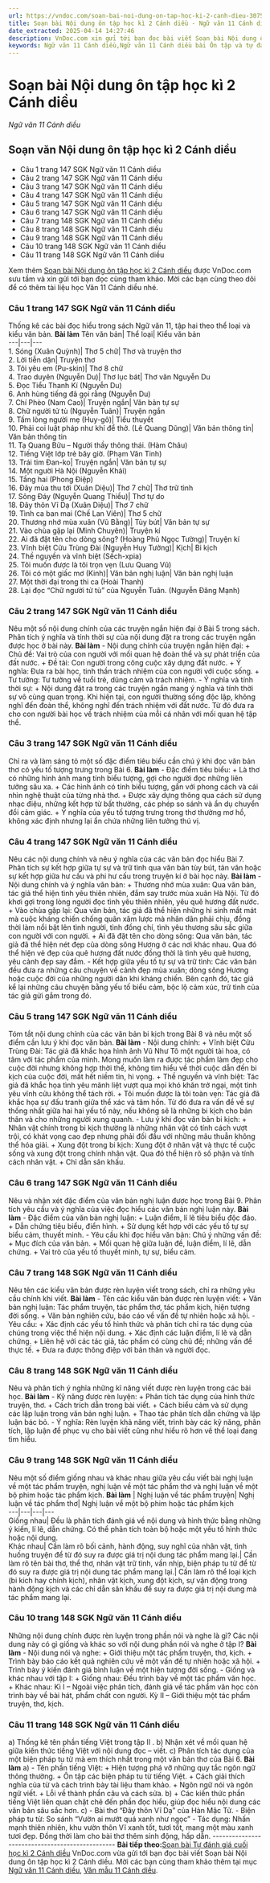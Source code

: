 ```yaml
---
url: https://vndoc.com/soan-bai-noi-dung-on-tap-hoc-ki-2-canh-dieu-307550
title: Soạn bài Nội dung ôn tập học kì 2 Cánh diều - Ngữ văn 11 Cánh diều - VnDoc.com
date_extracted: 2025-04-14 14:27:46
description: VnDoc.com xin gửi tới bạn đọc bài viết Soạn bài Nội dung ôn tập học kì 2 Cánh diều. Mời các bạn cùng theo dõi để có thêm tài liệu soạn văn 11 Cánh diều nhé.
keywords: Ngữ văn 11 Cánh diều,Ngữ văn 11 Cánh diều bài Ôn tập và tự đánh giá cuối học kì 1,Soạn văn 11 Cánh diều,văn 11 Cánh diều,soạn văn 11,soạn bài 11 cánh diều,ngữ văn 11 cd,Soạn bài Nội dung ôn tập học kì 2 Cánh diều,Soạn bài Nội dung ôn tập học kì 2,Soạn văn Nội dung ôn tập học kì 2,Nội dung ôn tập học kì 2
---
```


# Soạn bài Nội dung ôn tập học kì 2 Cánh diều
 _Ngữ văn 11 Cánh diều_
## Soạn văn Nội dung ôn tập học kì 2 Cánh diều
  * Câu 1 trang 147 SGK Ngữ văn 11 Cánh diều
  * Câu 2 trang 147 SGK Ngữ văn 11 Cánh diều
  * Câu 3 trang 147 SGK Ngữ văn 11 Cánh diều
  * Câu 4 trang 147 SGK Ngữ văn 11 Cánh diều
  * Câu 5 trang 147 SGK Ngữ văn 11 Cánh diều
  * Câu 6 trang 147 SGK Ngữ văn 11 Cánh diều
  * Câu 7 trang 148 SGK Ngữ văn 11 Cánh diều
  * Câu 8 trang 148 SGK Ngữ văn 11 Cánh diều
  * Câu 9 trang 148 SGK Ngữ văn 11 Cánh diều
  * Câu 10 trang 148 SGK Ngữ văn 11 Cánh diều
  * Câu 11 trang 148 SGK Ngữ văn 11 Cánh diều

Xem thêm
[Soạn bài Nội dung ôn tập học kì 2 Cánh diều](<https://vndoc.com/soan-bai-noi-dung-on-tap-hoc-ki-2-canh-dieu-307550>) được VnDoc.com sưu tầm và xin gửi tới bạn đọc cùng tham khảo. Mời các bạn cùng theo dõi để có thêm tài liệu học Văn 11 Cánh diều nhé.
### Câu 1 trang 147 SGK Ngữ văn 11 Cánh diều
Thống kê các bài đọc hiểu trong sách Ngữ văn 11, tập hai theo thể loại và kiểu văn bản.
**Bài làm**
Tên văn bản| Thể loại| Kiểu văn bản  
---|---|---  
1\. Sóng \(Xuân Quỳnh\)| Thơ 5 chữ| Thơ và truyện thơ  
2\. Lời tiễn dặn| Truyện thơ  
3\. Tôi yêu em \(Pu-skin\)| Thơ 8 chữ  
4\. Trao duyên \(Nguyễn Du\)| Thơ lục bát| Thơ văn Nguyễn Du  
5\. Đọc Tiểu Thanh Kí \(Nguyễn Du\)  
6\. Anh hùng tiếng đã gọi rằng \(Nguyễn Du\)  
7\. Chí Phèo \(Nam Cao\)| Truyện ngắn| Văn bản tự sự  
8\. Chữ người tử tù \(Nguyễn Tuân\)| Truyện ngắn  
9\. Tấm lòng người mẹ \(Huy-gô\)| Tiểu thuyết  
10\. Phải coi luật pháp như khí để thở. \(Lê Quang Dũng\)| Văn bản thông tin| Văn bản thông tin  
11\. Tạ Quang Bửu – Người thầy thông thái. \(Hàm Châu\)  
12\. Tiếng Việt lớp trẻ bây giờ. \(Phạm Văn Tinh\)  
13\. Trái tim Đan-ko| Truyện ngắn| Văn bản tự sự  
14\. Một người Hà Nội \(Nguyễn Khải\)  
15\. Tầng hai \(Phong Điệp\)  
16\. Đây mùa thu tới \(Xuân Diệu\)| Thơ 7 chữ| Thơ trữ tình  
17\. Sông Đáy \(Nguyễn Quang Thiều\)| Thơ tự do  
18\. Đây thôn Vĩ Dạ \(Xuân Diệu\)| Thơ 7 chữ  
19\. Tình ca ban mai \(Chế Lan Viên\)| Thơ 5 chữ  
20\. Thương nhớ mùa xuân \(Vũ Bằng\)| Tùy bút| Văn bản tự sự  
21\. Vào chùa gặp lại \(Minh Chuyên\)| Truyện kí  
22\. Ai đã đặt tên cho dòng sông? \(Hoàng Phủ Ngọc Tường\)| Truyện kí  
23\. Vĩnh biệt Cửu Trùng Đài \(Nguyễn Huy Tưởng\)| Kịch| Bi kịch  
24\. Thề nguyền và vĩnh biệt \(Sếch-xpia\)  
25\. Tôi muốn được là tôi trọn vẹn \(Lưu Quang Vũ\)  
26\. Tôi có một giấc mơ \(Kinh\)| Văn bản nghị luận| Văn bản nghị luận  
27\. Một thời đại trong thi ca \(Hoài Thanh\)  
28\. Lại đọc “Chữ người tử tù” của Nguyễn Tuân. \(Nguyễn Đăng Mạnh\)  
### Câu 2 trang 147 SGK Ngữ văn 11 Cánh diều
Nêu một số nội dung chính của các truyện ngắn hiện đại ở Bài 5 trong sách. Phân tích ý nghĩa và tính thời sự của nội dung đặt ra trong các truyện ngắn được học ở bài này.
**Bài làm**
\- Nội dung chính của truyện ngắn hiện đại:
\+ Chủ đề: Vai trò của con người với mối quan hệ đoàn thể và sự phát triển của đất nước.
\+ Đề tài: Con người trong công cuộc xây dựng đất nước.
\+ Ý nghĩa: Đưa ra bài học, tinh thần trách nhiệm của con người với cuộc sống.
\+ Tư tưởng: Tư tưởng về tuổi trẻ, dũng cảm và trách nhiệm.
\- Ý nghĩa và tính thời sự:
\+ Nội dung đặt ra trong các truyện ngắn mang ý nghĩa và tính thời sự vô cùng quan trọng. Khi hiện tại, con người thường sống độc lập, không nghĩ đến đoàn thể, không nghĩ đến trách nhiệm với đất nước. Từ đó đưa ra cho con người bài học về trách nhiệm của mỗi cá nhân với mối quan hệ tập thể.
### Câu 3 trang 147 SGK Ngữ văn 11 Cánh diều
Chỉ ra và làm sáng tỏ một số đặc điểm tiêu biểu cần chú ý khi đọc văn bản thơ có yếu tố tượng trưng trong Bài 6.
**Bài làm**
\- Đặc điểm tiêu biểu:
\+ Là thơ có những hình ảnh mang tính biểu tượng, gợi cho người đọc những liên tưởng sâu xa.
\+ Các hình ảnh có tính biểu tượng, gắn với phong cách và cái nhìn nghệ thuật của từng nhà thơ.
\+ Được xây dựng thông qua cách sử dụng nhạc điệu, những kết hợp từ bất thường, các phép so sánh và ẩn dụ chuyển đổi cảm giác.
\+ Ý nghĩa của yếu tố tượng trưng trong thơ thường mơ hồ, không xác định nhưng lại ẩn chứa những liên tưởng thú vị.
### Câu 4 trang 147 SGK Ngữ văn 11 Cánh diều
Nêu các nội dung chính và nêu ý nghĩa của các văn bản đọc hiểu Bài 7. Phân tích sự kết hợp giữa tự sự và trữ tình qua văn bản tùy bút, tản văn hoặc sự kết hợp giữa hư cấu và phi hư cấu trong truyện kí ở bài học này.
**Bài làm**
\- Nội dung chính và ý nghĩa văn bản:
\+ Thương nhớ mùa xuân: Qua văn bản, tác giả thể hiện tình yêu thiên nhiên, đắm say trước mùa xuân Hà Nội. Từ đó khơi gợi trong lòng người đọc tình yêu thiên nhiên, yêu quê hương đất nước.
\+ Vào chùa gặp lại: Qua văn bản, tác giả đã thể hiện những hi sinh mất mát mà cuộc kháng chiến chống quân xâm lược mà nhân dân phải chịu, đồng thời làm nổi bật lên tình người, tình đồng chí, tình yêu thương sâu sắc giữa con người với con người.
\+ Ai đã đặt tên cho dòng sông: Qua văn bản, tác giả đã thể hiện nét đẹp của dòng sông Hương ở các nơi khác nhau. Qua đó thể hiện vẻ đẹp của quê hương đất nước đồng thời là tình yêu quê hương, yêu cảnh đẹp say đắm.
\- Kết hợp giữa yếu tố tự sự và trữ tình: Các văn bản đều đưa ra những câu chuyện về cảnh đẹp mùa xuân; dòng sông Hương hoặc cuộc đời của những người dân khi kháng chiến. Bên cạnh đó, tác giả kể lại những câu chuyện bằng yếu tố biểu cảm, bộc lộ cảm xúc, trữ tình của tác giả gửi gắm trong đó.
### Câu 5 trang 147 SGK Ngữ văn 11 Cánh diều
Tóm tắt nội dung chính của các văn bản bi kịch trong Bài 8 và nêu một số điểm cần lưu ý khi đọc văn bản.
**Bài làm**
\- Nội dung chính:
\+ Vĩnh biệt Cửu Trùng Đài: Tác giả đã khắc họa hình ảnh Vũ Như Tô một người tài hoa, có tâm với tác phẩm của mình. Mong muốn làm ra được tác phẩm làm đẹp cho cuộc đời nhưng không hợp thời thế, không tìm hiểu về thời cuộc dẫn đến bi kịch của cuộc đời, mất hết niềm tin, hi vọng.
\+ Thề nguyền và vĩnh biệt: Tác giả đã khắc họa tình yêu mãnh liệt vượt qua mọi khó khăn trở ngại, một tình yêu vĩnh cửu không thể tách rời.
\+ Tôi muốn được là tôi toàn vẹn: Tác giả đã khắc họa sự đấu tranh giữa thể xác và tâm hồn. Từ đó đưa ra vấn đề về sự thống nhất giữa hai hai yếu tố này, nếu không sẽ là những bi kịch cho bản thân và cho những người xung quanh.
\- Lưu ý khi đọc văn bản bi kịch:
\+ Nhân vật chính trong bi kịch thường là những nhân vật có tính cách vượt trội, có khát vọng cao đẹp nhưng phải đối đầu với những mâu thuẫn không thể hóa giải.
\+ Xung đột trong bi kịch: Xung đột ở nhân vật và thực tế cuộc sống và xung đột trong chính nhân vật. Qua đó thể hiện rõ số phận và tính cách nhân vật.
\+ Chỉ dẫn sân khấu.
### Câu 6 trang 147 SGK Ngữ văn 11 Cánh diều
Nêu và nhận xét đặc điểm của văn bản nghị luận được học trong Bài 9. Phân tích yêu cầu và ý nghĩa của việc đọc hiểu các văn bản nghị luận này.
**Bài làm**
\- Đặc điểm của văn bản nghị luận:
\+ Luận điểm, lí lẽ tiêu biểu độc đáo.
\+ Dẫn chứng tiêu biểu, điển hình.
\+ Sử dụng kết hợp với các yếu tố tự sự biểu cảm, thuyết minh.
\- Yêu cầu khi đọc hiểu văn bản: Chú ý những vấn đề:
\+ Mục đích của văn bản.
\+ Mối quan hệ giữa luận đề, luận điểm, lí lẽ, dẫn chứng.
\+ Vai trò của yếu tố thuyết minh, tự sự, biểu cảm.
### Câu 7 trang 148 SGK Ngữ văn 11 Cánh diều
Nêu tên các kiểu văn bản được rèn luyện viết trong sách, chỉ ra những yêu cầu chính khi viết.
**Bài làm**
\- Tên các kiểu văn bản được rèn luyện viết:
\+ Văn bản nghị luận: Tác phẩm truyện, tác phẩm thơ, tác phẩm kịch, hiện tượng đời sống.
\+ Văn bản nghiên cứu, báo cáo về vấn đề tự nhiên hoặc xã hội.
\- Yêu cầu:
\+ Xác định các yếu tố hình thức và phân tích chỉ ra tác dụng của chúng trong việc thể hiện nội dung.
\+ Xác định các luận điểm, lí lẽ và dẫn chứng.
\+ Liên hệ với các tác giả, tác phẩm có cùng chủ đề; những vấn đề thực tế.
\+ Đưa ra được thông điệp với bản thân và người đọc.
### Câu 8 trang 148 SGK Ngữ văn 11 Cánh diều
Nêu và phân tích ý nghĩa những kĩ năng viết được rèn luyện trong các bài học.
**Bài làm**
\- Kỹ năng được rèn luyện:
\+ Phân tích tác dụng của hình thức truyện, thơ.
\+ Cách trích dẫn trong bài viết.
\+ Cách biểu cảm và sử dụng các lập luận trong văn bản nghị luận.
\+ Thao tác phân tích dẫn chứng và lập luận bác bỏ.
\- Ý nghĩa: Rèn luyện khả năng viết, trình bày các kỹ năng, phân tích, lập luận để phục vụ cho bài viết cũng như hiểu rõ hơn về thể loại đang tìm hiểu.
### Câu 9 trang 148 SGK Ngữ văn 11 Cánh diều
Nêu một số điểm giống nhau và khác nhau giữa yêu cầu viết bài nghị luận về một tác phẩm truyện, nghị luận về một tác phẩm thơ và nghị luận về một bộ phim hoặc tác phẩm kịch.
**Bài làm**
|  Nghị luận về tác phẩm truyện| Nghị luận về tác phẩm thơ| Nghị luận về một bộ phim hoặc tác phẩm kịch  
---|---|---|---  
Giống nhau| Đều là phân tích đánh giá về nội dung và hình thức bằng những ý kiến, lí lẽ, dẫn chứng. Có thể phân tích toàn bộ hoặc một yếu tố hình thức hoặc nội dung.  
Khác nhau| Cần làm rõ bối cảnh, hành động, suy nghĩ của nhân vật, tình huống truyện để từ đó suy ra được giá trị nội dung tác phẩm mang lại.| Cần làm rõ tên bài thơ, thể thơ, nhân vật trữ tình, vần nhịp, biện pháp tu từ để từ đó suy ra được giá trị nội dung tác phẩm mang lại.| Cần làm rõ thể loại kịch \(bi kich hay chính kịch\), nhân vật kịch, xung đột kịch, sự vận động trong hành động kịch và các chỉ dẫn sân khấu để suy ra được giá trị nội dung mà tác phẩm mang lại.  
### Câu 10 trang 148 SGK Ngữ văn 11 Cánh diều
Những nội dung chính được rèn luyện trong phần nói và nghe là gì? Các nội dung này có gì giống và khác so với nội dung phần nói và nghe ở tập I?
**Bài làm**
\- Nội dung nói và nghe:
\+ Giới thiệu một tác phẩm truyện, thơ, kịch.
\+ Trình bày báo cáo kết quả nghiên cứu về một vấn đề tự nhiên hoặc xã hội.
\+ Trình bày ý kiến đánh giá bình luận về một hiện tượng đời sống.
\- Giống và khác nhau với tập I:
\+ Giống nhau: Đều trình bày về một tác phẩm văn học.
\+ Khác nhau: Kì I – Ngoài việc phân tích, đánh giá về tác phẩm văn học còn trình bày về bài hát, phẩm chất con người. Kỳ II – Giới thiệu một tác phẩm truyện, thơ, kịch.
### Câu 11 trang 148 SGK Ngữ văn 11 Cánh diều
a\) Thống kê tên phần tiếng Việt trong tập II .
b\) Nhận xét về mối quan hệ giữa kiến thức tiếng Việt với nội dung đọc – viết.
c\) Phân tích tác dụng của một biện pháp tu từ mà em thích nhất trong một văn bản thơ của Bài 6.
**Bài làm**
a\)
\- Tên phần tiếng Việt:
\+ Hiện tượng phá vỡ những quy tắc ngôn ngữ thông thường.
\+ Ôn tập các biện pháp tu từ tiếng Việt.
\+ Cách giải thích nghĩa của từ và cách trình bày tài liệu tham khảo.
\+ Ngôn ngữ nói và ngôn ngữ viết.
\+ Lỗi về thành phần câu và cách sửa.
b\)
\+ Các kiến thức phần tiếng Việt liên quan chặt chẽ đến phần đọc hiểu, giúp đọc hiểu nội dung các văn bản sâu sắc hơn.
c\)
\- Bài thơ “Đây thôn Vĩ Dạ” của Hàn Mặc Tử.
\- Biện pháp tu từ: So sánh “Vườn ai mướt quá xanh như ngọc”
\- Tác dụng: Nhấn mạnh thiên nhiên, khu vườn thôn Vĩ xanh tốt, tươi tốt, mang một màu xanh tươi đẹp. Đồng thời làm cho bài thơ thêm sinh động, hấp dẫn.
\------------------------------------------------
**Bài tiếp theo:**[Soạn bài Tự đánh giá cuối học kì 2 Cánh diều](<https://vndoc.com/soan-bai-tu-danh-gia-cuoi-hoc-ki-2-canh-dieu-307553>)
VnDoc.com vừa gửi tới bạn đọc bài viết Soạn bài Nội dung ôn tập học kì 2 Cánh diều. Mời các bạn cùng tham khảo thêm tại mục [Ngữ văn 11 Cánh diều](<https://vndoc.com/ngu-van-11-canh-dieu>), [Văn mẫu 11 Cánh diều](<https://vndoc.com/van-mau-lop-11-canh-dieu>).
